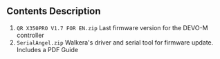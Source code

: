 ## Contents Description
1. `QR X350PRO V1.7 FOR EN.zip` Last firmware version for the DEVO-M controller
2. `SerialAngel.zip` Walkera's driver and serial tool for firmware update. Includes a PDF Guide
